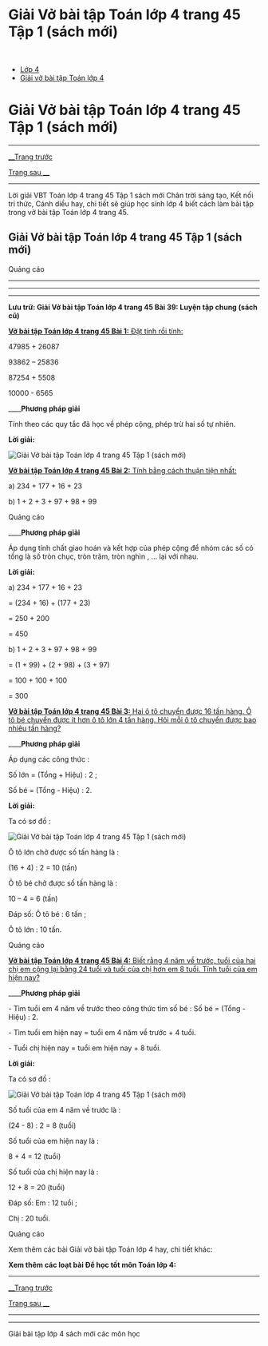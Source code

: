 # Giải Vở bài tập Toán lớp 4 trang 45 Tập 1 (sách mới)

﻿

  * [Lớp 4](https://vietjack.com/series/lop-4.jsp)
  * [Giải vở bài tập Toán lớp 4](https://vietjack.com/giai-vo-bai-tap-toan-4/index.jsp)



# Giải Vở bài tập Toán lớp 4 trang 45 Tập 1 (sách mới)

* * *

[__Trang trước](https://vietjack.com/giai-vo-bai-tap-toan-4/bai-38-luyen-tap.jsp)

[Trang sau __](https://vietjack.com/giai-vo-bai-tap-toan-4/bai-40-goc-nhon-goc-tu-goc-bet.jsp)

* * *

Lời giải VBT Toán lớp 4 trang 45 Tập 1 sách mới Chân trời sáng tạo, Kết nối tri thức, Cánh diều hay, chi tiết sẽ giúp học sinh lớp 4 biết cách làm bài tập trong vở bài tập Toán lớp 4 trang 45.

## Giải Vở bài tập Toán lớp 4 trang 45 Tập 1 (sách mới)

Quảng cáo

* * *

* * *

* * *

**Lưu trữ: Giải Vở bài tập Toán lớp 4 trang 45 Bài 39: Luyện tập chung (sách cũ)**

[**Vở bài tập Toán lớp 4 trang 45 Bài 1:** Đặt tính rồi tính: ](https://vietjack.com/giai-vo-bai-tap-toan-4/bai-1-trang-45-vbt-toan-4-tap-1.jsp)

47985 + 26087

93862 – 25836

87254 + 5508

10000 - 6565

____**Phương pháp giải**

Tính theo các quy tắc đã học về phép cộng, phép trừ hai số tự nhiên.

**Lời giải:**

![Giải Vở bài tập Toán lớp 4 trang 45 Tập 1 \(sách mới\)](https://vietjack.com/giai-vo-bai-tap-toan-4/images/2022-bai-1-trang-45-vbt-toan-4-tap-1-sua2022.PNG)

[**Vở bài tập Toán lớp 4 trang 45 Bài 2:** Tính bằng cách thuận tiện nhất: ](https://vietjack.com/giai-vo-bai-tap-toan-4/bai-2-trang-45-vbt-toan-4-tap-1.jsp)

a) 234 + 177 + 16 + 23 

b) 1 + 2 + 3 + 97 + 98 + 99

Quảng cáo

____**Phương pháp giải**

Áp dụng tính chất giao hoán và kết hợp của phép cộng để nhóm các số có tổng là số tròn chục, tròn trăm, tròn nghìn , ... lại với nhau. 

**Lời giải:**

a) 234 + 177 + 16 + 23

= (234 + 16) + (177 + 23)

= 250 + 200

= 450

b) 1 + 2 + 3 + 97 + 98 + 99

= (1 + 99) + (2 + 98) + (3 + 97)

= 100 + 100 + 100

= 300

[**Vở bài tập Toán lớp 4 trang 45 Bài 3:** Hai ô tô chuyển được 16 tấn hàng. Ô tô bé chuyển được ít hơn ô tô lớn 4 tấn hàng. Hỏi mỗi ô tô chuyển được bao nhiêu tấn hàng?](https://vietjack.com/giai-vo-bai-tap-toan-4/bai-3-trang-45-vbt-toan-4-tap-1.jsp)

____**Phương pháp giải**

Áp dụng các công thức :

Số lớn = (Tổng + Hiệu) : 2 ;

Số bé = (Tổng - Hiệu) : 2. 

**Lời giải:**

Ta có sơ đồ :

![Giải Vở bài tập Toán lớp 4 trang 45 Tập 1 \(sách mới\)](https://vietjack.com/giai-vo-bai-tap-toan-4/images/bai-3-trang-45-vbt-toan-4-tap-1.PNG)

Ô tô lớn chở được số tấn hàng là :

(16 + 4) : 2 = 10 (tấn)

Ô tô bé chở được số tấn hàng là :

10 – 4 = 6 (tấn)

Đáp số: Ô tô bé : 6 tấn ;

Ô tô lớn : 10 tấn.

Quảng cáo

[**Vở bài tập Toán lớp 4 trang 45 Bài 4:** Biết rằng 4 năm về trước, tuổi của hai chị em cộng lại bằng 24 tuổi và tuổi của chị hơn em 8 tuổi. Tính tuổi của em hiện nay?](https://vietjack.com/giai-vo-bai-tap-toan-4/bai-4-trang-45-vbt-toan-4-tap-1.jsp)

____**Phương pháp giải**

\- Tìm tuổi em 4 năm về trước theo công thức tìm số bé : Số bé = (Tổng - Hiệu) : 2. 

\- Tìm tuổi em hiện nay = tuổi em 4 năm về trước + 4 tuổi.

\- Tuổi chị hiện nay = tuổi em hiện nay + 8 tuổi.

**Lời giải:**

Ta có sơ đồ :

![Giải Vở bài tập Toán lớp 4 trang 45 Tập 1 \(sách mới\)](https://vietjack.com/giai-vo-bai-tap-toan-4/images/bai-4-trang-45-vbt-toan-4-tap-1.PNG)

Số tuổi của em 4 năm về trước là :

(24 - 8) : 2 = 8 (tuổi)

Số tuổi của em hiện nay là :

8 + 4 = 12 (tuổi)

Số tuổi của chị hiện nay là :

12 + 8 = 20 (tuổi)

Đáp số: Em : 12 tuổi ;

Chị : 20 tuổi.

Quảng cáo

Xem thêm các bài Giải vở bài tập Toán lớp 4 hay, chi tiết khác:

**Xem thêm các loạt bài Để học tốt môn Toán lớp 4:**

* * *

[__Trang trước](https://vietjack.com/giai-vo-bai-tap-toan-4/bai-38-luyen-tap.jsp)

[Trang sau __](https://vietjack.com/giai-vo-bai-tap-toan-4/bai-40-goc-nhon-goc-tu-goc-bet.jsp)

* * *

* * *

Giải bài tập lớp 4 sách mới các môn học
